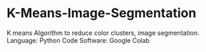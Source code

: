 # K-Means-Image-Segmentation
K means Algorithm to reduce color clusters, image segmentation.
Language: Python Code
Software: Google Colab
